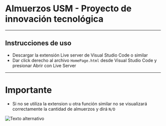 # Almuerzos USM - Proyecto de innovación tecnológica

---

## Instrucciones de uso

* Descargar la extensión Live server de Visual Studio Code o similar
* Dar click derecho al archivo `HomePage.html` desde Visual Studio Code y presionar Abrir con Live Server

--- 

# Importante

* Si no se utiliza la extension u otra función similar no se visualizará correctamente la cantidad de almuerzos y dirá `N/D`


<img src="https://github.com/user-attachments/assets/ec799576-95b8-46fa-b1bb-d5cb4a2f800b" alt="Texto alternativo" style="display: block; margin: auto;" />
